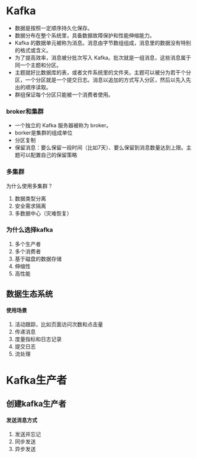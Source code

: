 # Kafka

* 数据是按照一定顺序持久化保存。
* 数据分布在整个系统里，具备数据故障保护和性能伸缩能力。
* Kafka 的数据单元被称为消息。消息由字节数组组成，消息里的数据没有特别的格式或含义。
* 为了提高效率，消息被分批次写入 Kafka。批次就是一组消息，这些消息属于同一个主题和分区。
* 主题就好比数据库的表，或者文件系统里的文件夹。主题可以被分为若干个分区，一个分区就是一个提交日志。消息以追加的方式写入分区，然后以先入先出的顺序读取。
* 群组保证每个分区只能被一个消费者使用。

### broker和集群

* 一个独立的 Kafka 服务器被称为 broker。
* borker是集群的组成单位
* 分区复制
* 保留消息：要么保留一段时间（比如7天）、要么保留到消息数量达到上限。主题可以配置自己的保留策略

### 多集群

为什么使用多集群？

1. 数据类型分离
2. 安全需求隔离
3. 多数据中心（灾难恢复）

### 为什么选择kafka

1. 多个生产者
2. 多个消费者
3. 基于磁盘的数据存储
4. 伸缩性
5. 高性能

## 数据生态系统

#### 使用场景

1. 活动跟踪，比如页面访问次数和点击量
2. 传递消息
3. 度量指标和日志记录
4. 提交日志
5. 流处理

# Kafka生产者

## 	创建kafka生产者

#### 发送消息方式

1. 发送并忘记
2. 同步发送
3. 异步发送

